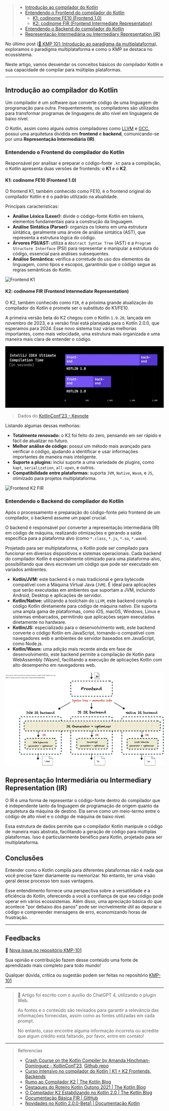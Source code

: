 > * [Introdução ao compilador do Kotlin](#introdução-ao-compilador-do-kotlin)
> * [Entendendo o Frontend do compilador do Kotlin](#entendendo-o-frontend-do-compilador-do-kotlin)
>   * [K1: codinome FE10 (Frontend 1.0)](#k1-codinome-fe10-frontend-10)
>   * [K2: codinome FIR (Frontend Intermediate Representation)](#k2-codinome-fir-frontend-intermediate-representation)
> * [Entendendo o Backend do compilador do Kotlin](#entendendo-o-backend-do-compilador-do-kotlin)
> * [Representação Intermediária ou Intermediary Representation (IR)](#representação-intermediária-ou-intermediary-representation-ir)

No último post ([🔗 KMP 101: Introdução ao paradigma da multiplataforma](https://dev.to/rsicarelli/kotlin-multiplataforma-101-introducao-ao-paradigma-da-multiplataforma-eo3)), exploramos o paradigma multiplataforma e como o KMP se destaca no ecossistema.

Neste artigo, vamos desvendar os conceitos básicos do compilador Kotlin e sua capacidade de compilar para múltiplas plataformas.

---

## Introdução ao compilador do Kotlin

Um compilador é um software que converte código de uma linguagem de programação para outra. Frequentemente, os compiladores são utilizados para transformar programas de linguagens de alto nível em linguagens de baixo nível.

O Kotlin, assim como alguns outros compiladores como [LLVM](https://llvm.org/) e [GCC](https://gcc.gnu.org/), possui uma arquitetura dividida em **frontend** e **backend**, comunicando-se por uma **Representação Intermediária (IR)**.

### Entendendo o Frontend do compilador do Kotlin

Responsável por analisar e preparar o código-fonte `.kt` para a compilação, o Kotlin apresenta duas versões de frontends: o **K1** e o **K2**.

#### K1: codinome FE10 (Frontend 1.0)

O frontend K1, também conhecido como FE10, é o frontend original do compilador Kotlin e é o padrão utilizado na atualidade.

Principais características:

- **Análise Léxica (Lexer):** divide o código-fonte Kotlin em tokens, elementos fundamentais para a construção da linguagem.
- **Análise Sintática (Parser):** organiza os tokens em uma estrutura sintática, geralmente uma árvore de análise sintática (AST), que representa a estrutura lógica do código.
- **Árvores PSI/AST:** utiliza a `Abstract Syntax Tree` (AST) e a `Program Structure Interface` (PSI) para representar e manipular a estrutura do código, essencial para análises subsequentes.
- **Análise Semântica:** verifica a corretude do uso dos elementos da linguagem, como tipos e escopos, garantindo que o código segue as regras semânticas do Kotlin.

![Frontend K1](https://github.com/ahinchman1/Kotlin-Compiler-Crash-Course/blob/master/res/k1_frontend.png?raw=true)

#### K2: codinome FIR (Frontend Intermediate Representation)

O K2, também conhecido como `FIR`, é a próxima grande atualização do compilador do Kotlin e promete ser o substituto do K1/FE10.

A primeira versão beta do K2 chegou com o Kotlin `1.9.20`, lançada em novembro de 2023, e a versão final está planejada para o Kotlin 2.0.0, que esperamos para 2024. Esse novo sistema traz várias melhorias importantes, como mais velocidade, uma estrutura mais organizada e uma maneira mais clara de entender o código.

![KotlinConf2023 K1 vs K2](https://github.com/rsicarelli/KMP-101/blob/main/posts/assets/k1-vs-k2-kotlinconf2023.png?raw=true)

> Dados do [KotlinConf’23 - Keynote](https://www.youtube.com/live/c4f4SCEYA5Q?si=LyH_q_6R8hjd-dRo&t=495)

Listando algumas dessas melhorias:

- **Totalmente renovado:** o K2 foi feito do zero, pensando em ser rápido e fácil de atualizar no futuro.
- **Melhor análise de código:** possui um método mais avançado para verificar o código, ajudando a identificar e usar informações importantes de maneira mais inteligente.
- **Suporte a plugins:** inclui suporte a uma variedade de plugins, como `kapt`, `serialization`, `all-open`, e outros.
- **Compatibilidade entre plataformas:** suporta `JVM`, `Native`, `Wasm`, e `JS`, otimizado para projetos multiplataforma.

![Frontend K2 FIR](https://github.com/ahinchman1/Kotlin-Compiler-Crash-Course/blob/master/res/k2_frontend.png?raw=true)

### Entendendo o Backend do compilador do Kotlin

Após o processamento e preparação do código-fonte pelo frontend de um compilador, o backend assume um papel crucial.

O backend é responsável por converter a representação intermediária (IR) em código de máquina, realizando otimizações e gerando a saída específica para a plataforma alvo (como `*.class`, `*.js`, `*.so`, `*.wasm`).

Projetado para ser multiplataforma, o Kotlin pode ser compilado para funcionar em diversos dispositivos e sistemas operacionais. Cada backend do compilador Kotlin é especialmente otimizado para uma plataforma-alvo, possibilitando que devs escrevam um código que pode ser executado em variados ambientes.

- **Kotlin/JVM:** este backend é o mais tradicional e gera bytecode compatível com a Máquina Virtual Java (`JVM`). É ideal para aplicações que serão executadas em ambientes que suportam a JVM, incluindo Android, Desktop e aplicações de servidor.
- **Kotlin/Native:** utilizando a toolchain do `LLVM`, este backend compila o código Kotlin diretamente para código de máquina nativo. Ele suporta uma ampla gama de plataformas, como iOS, macOS, Windows, Linux e sistemas embarcados, permitindo que aplicações sejam executadas diretamente no hardware.
- **Kotlin/JS:** especializado para o desenvolvimento web, este backend converte o código Kotlin em JavaScript, tornando-o compatível com navegadores web e ambientes de servidor baseados em JavaScript, como Node.js.
- **Kotlin/Wasm:** uma adição mais recente ainda em fase de desenvolvimento, este backend permite a compilação de Kotlin para WebAssembly (Wasm), facilitando a execução de aplicações Kotlin com alto desempenho em navegadores web.

![Desenvolvimento nativo](https://github.com/rsicarelli/KMP-101/blob/main/posts/assets/kotlin-compiler-backend.jpg?raw=true)

## Representação Intermediária ou Intermediary Representation (IR)

O IR é uma forma de representar o código-fonte dentro do compilador que é independente tanto da linguagem de programação de origem quanto da arquitetura da máquina de destino. Ela serve como um meio-termo entre o código de alto nível e o código de máquina de baixo nível.

Essa estrutura de dados permite que o compilador Kotlin manipule o código de maneira mais abstrata, facilitando a geração de código para múltiplas plataformas. Isso é particularmente benéfico para Kotlin, projetado para ser multiplataforma.

## Conclusões

Entender como o Kotlin compila para diferentes plataformas não é nada que você precise fazer diariamente ou memorizar. No entanto, ter uma visão geral desse processo tem suas vantagens.

Esse entendimento fornece uma perspectiva sobre a versatilidade e a eficiência do Kotlin, oferecendo a você a confiança de que seu código pode operar em vários ecossistemas. Além disso, uma apreciação básica do que acontece "por debaixo dos panos" pode ser incrivelmente útil ao depurar o código e compreender mensagens de erro, economizando horas de frustração.

---

## Feedbacks

🔗 [Nova issue no repositório KMP-101](https://github.com/rsicarelli/KMP101/issues/new/choose)

Sua opinião e contribuição fazem desse conteúdo uma fonte de aprendizado mais completo para todo mundo!

Qualquer dúvida, crítica ou sugestão podem ser feitas no repositório [KMP-101](https://github.com/rsicarelli/KMP101)

---

> 🤖 Artigo foi escrito com o auxílio do ChatGPT 4, utilizando o plugin Web.
>
> As fontes e o conteúdo são revisados para garantir a relevância das informações fornecidas, assim como as fontes utilizadas em cada prompt.
>
> No entanto, caso encontre alguma informação incorreta ou acredite que algum crédito está faltando, por favor, entre em contato!

---

> Referencias
> - [Crash Course on the Kotlin Compiler by Amanda Hinchman-Dominguez - KotlinConf'23](https://www.youtube.com/watch?v=wUGfuWHCqrc), [Github repo](https://github.com/ahinchman1/Kotlin-Compiler-Crash-Course)
> - [Curso intensivo no compilador do Kotlin | K1 + K2 Frontends, Backends](https://medium.com/google-developer-experts/crash-course-on-the-kotlin-compiler-k1-k2-frontends-backends-fe2238790bd8)
> - [Rumo ao Compilador K2 | The Kotlin Blog](https://blog.jetbrains.com/kotlin/2021/11/the-road-to-the-k2-compiler/)
> - [Destaques do Roteiro Kotlin Outono 2021 | The Kotlin Blog](https://blog.jetbrains.com/kotlin/2021/11/kotlin-roadmap-autumn-2021/)
> - [O Compilador K2 Estabilizando no Kotlin 2.0 | The Kotlin Blog](https://blog.jetbrains.com/kotlin/2021/11/the-k2-compiler-is-going-stable-in-kotlin-2-0/)
> - [Documentação Básica FIR | GitHub](https://github.com/JetBrains/kotlin/blob/master/docs/fir/fir-basics.md)
> - [Novidades no Kotlin 2.0.0-Beta1 | Documentação Kotlin](https://kotlinlang.org/docs/whatsnew-eap.html)
